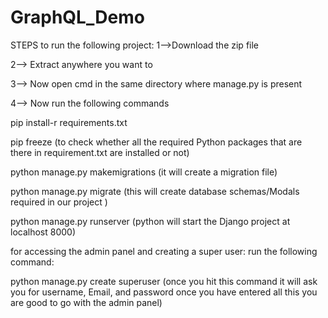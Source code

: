 # GraphQL_Demo

STEPS to run the following project:
1-->Download the zip file

2--> Extract anywhere you want to

3--> Now open cmd in the same directory where manage.py is present

4--> Now run the following commands

pip install-r requirements.txt

pip freeze (to check whether all the required Python packages that are there in requirement.txt are installed or not)

python manage.py makemigrations (it will create a migration file)

python manage.py migrate (this will create database schemas/Modals required in our project )

python manage.py runserver (python will start the Django project at localhost 8000)

for accessing the admin panel and creating a super user:
run the following command:

python manage.py create superuser (once you hit this command it will ask you for username, Email, and password once you have entered all this you are good to go with the admin panel)

